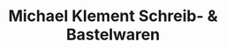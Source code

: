 ---
title: "Michael Klement Schreib- & Bastelwaren"
url: /much/michael-klement-schreib-und-bastelwaren/
shop: Schreibwaren
---